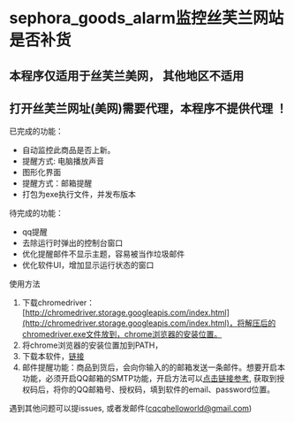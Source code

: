 # sephora_goods_alarm监控丝芙兰网站是否补货

## 本程序仅适用于丝芙兰美网， 其他地区不适用

## 打开丝芙兰网址(美网)需要代理，本程序不提供代理 ！

已完成的功能：
- 自动监控此商品是否上新。
- 提醒方式: 电脑播放声音
- 图形化界面
- 提醒方式：邮箱提醒
- 打包为exe执行文件，并发布版本

待完成的功能：
- qq提醒
- 去除运行时弹出的控制台窗口
- 优化提醒邮件不显示主题，容易被当作垃圾邮件
- 优化软件UI，增加显示运行状态的窗口



使用方法
1. 下载chromedriver：  [http://chromedriver.storage.googleapis.com/index.html](http://chromedriver.storage.googleapis.com/index.html)，将解压后的chromedriver.exe文件放到，chrome浏览器的安装位置。
2. 将chrome浏览器的安装位置加到PATH，
3. 下载本软件，[链接](https://github.com/LvDunn/sephora_goods_alarm/releases/tag/%E4%B8%9D%E8%8A%99%E5%85%B0%E6%96%B0%E5%93%81%E7%9B%91%E6%8E%A7v0.1)
4. 邮件提醒功能：商品到货后，会向你输入的的邮箱发送一条邮件。想要开启本功能，必须开启QQ邮箱的SMTP功能，开启方法可以[点击链接参考](https://jingyan.baidu.com/article/b0b63dbf1b2ef54a49307054.html), 获取到授权码后，将你的QQ邮箱号、授权码，填到软件的email、password位置。

遇到其他问题可以提issues, 或者发邮件(cqcqhelloworld@gmail.com)
